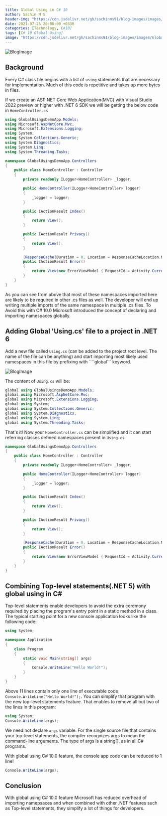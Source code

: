 ```yaml
---
title: Global Using in C# 10
author: Sachin M S
header-img: "https://cdn.jsdelivr.net/gh/sachinms91/blog-images/images/GlobalUsings/globalusings-in-csharp10.png"
date: 2021-07-25 20:00:00 +0330
categories: [Technology, C#10]
tags: [C# 10 Global Using]
image: "https://cdn.jsdelivr.net/gh/sachinms91/blog-images/images/GlobalUsings/globalusings-in-csharp10.png"
---
```


![BlogImage](https://cdn.jsdelivr.net/gh/sachinms91/blog-images/images/GlobalUsings/globalusings-in-csharp10.png)

## Background

Every C# class file begins with a list of ```using``` statements that are necessary for implementation. Much of this code is repetitive and takes up more bytes in files.

If we create an ASP NET Core Web Application(MVC) with Visual Studio 2022 preview or higher with .NET 6 SDK we will be getting the below code in ```HomeController.cs```

```cs
using GlobalUsingsDemoApp.Models;
using Microsoft.AspNetCore.Mvc;
using Microsoft.Extensions.Logging;
using System;
using System.Collections.Generic;
using System.Diagnostics;
using System.Linq;
using System.Threading.Tasks;

namespace GlobalUsingsDemoApp.Controllers
{
    public class HomeController : Controller
    {
        private readonly ILogger<HomeController> _logger;

        public HomeController(ILogger<HomeController> logger)
        {
            _logger = logger;
        }

        public IActionResult Index()
        {
            return View();
        }

        public IActionResult Privacy()
        {
            return View();
        }

        [ResponseCache(Duration = 0, Location = ResponseCacheLocation.None, NoStore = true)]
        public IActionResult Error()
        {
            return View(new ErrorViewModel { RequestId = Activity.Current?.Id ?? HttpContext.TraceIdentifier });
        }
    }
}
```

As you can see from above that most of these namespaces imported here are likely to be required in other .cs files as well. The developer will end up writing multiple imports of the same namespace in multiple .cs files. To Avoid this with C# 10.0 Microsoft introduced the concept of declaring and importing namespaces globally.

## Adding Global 'Using.cs' file to a project in .NET 6
Add a new file called ```Using.cs``` (can be added to the project root level. The name of the file can be anything) and start importing most likely used namespaces in this file by prefixing with  ````global``` keyword. 

![BlogImage](https://cdn.jsdelivr.net/gh/sachinms91/blog-images/images/GlobalUsings/usings-in-vs2022.PNG)

The content of ```Using.cs``` will be:

```cs
global using GlobalUsingsDemoApp.Models;
global using Microsoft.AspNetCore.Mvc;
global using Microsoft.Extensions.Logging;
global using System;
global using System.Collections.Generic;
global using System.Diagnostics;
global using System.Linq;
global using System.Threading.Tasks;
```

That's it! Now your ```HomeController.cs``` can be simplified  and it can start referring classes defined namespaces present in ```Using.cs```

```cs
namespace GlobalUsingsDemoApp.Controllers
{
    public class HomeController : Controller
    {
        private readonly ILogger<HomeController> _logger;

        public HomeController(ILogger<HomeController> logger)
        {
            _logger = logger;
        }

        public IActionResult Index()
        {
            return View();
        }

        public IActionResult Privacy()
        {
            return View();
        }

        [ResponseCache(Duration = 0, Location = ResponseCacheLocation.None, NoStore = true)]
        public IActionResult Error()
        {
            return View(new ErrorViewModel { RequestId = Activity.Current?.Id ?? HttpContext.TraceIdentifier });
        }
    }
}
```
## Combining Top-level statements(.NET 5) with global using in C#

Top-level statements enable developers to avoid the extra ceremony required by placing the program's entry point in a static method in a class. The typical starting point for a new console application looks like the following code:

```cs
using System;

namespace Application
{
    class Program
    {
        static void Main(string[] args)
        {
            Console.WriteLine("Hello World!");
        }
    }
}
```
Above 11 lines contain only one line of executable code ```Console.WriteLine("Hello World!");```. You can simplify that program with the new top-level statements feature. That enables  to remove all but two of the lines in this program:

```cs
using System;
Console.WriteLine(args);
```
We need not declare  ```args``` variable. For the single source file that contains your top-level statements, the compiler recognizes args to mean the command-line arguments. The type of args is a string[], as in all C# programs.

With global using C# 10.0 feature, the console app code can be reduced to 1 line!
```cs
Console.WriteLine(args);
```

## Conclusion
With global using C# 10.0 feature Microsoft has reduced overhead of importing namepsaces and when combined with other .NET features such as Top-level statements, they simplify a lot of things for developers.




